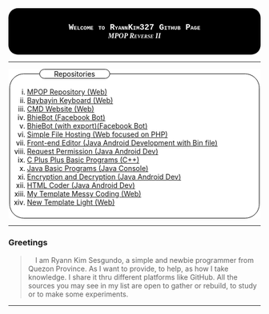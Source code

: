 <div style="background: black; color: white; border-radius: 2vw; padding: 3vw;" align="center">
<h3 style="font-family: 'Courier New', monospace; font-variant: small-caps; margin: 0;">Welcome to RyannKim327 Github Page</h3>
<h5 style="font-family: 'Times New Roman', serif; font-variant: small-caps; margin: 0;">MPOP Reverse II</h5>
</div>

---

<div style="background-color: white; color: black;">
<fieldset style="border: 1px black solid; border-radius: 3vw;">
<legend style="margin-left: 5vw; padding-left: 3vw; padding-right: 3vw; background-color: white; color: black; border: 1px black solid; border-radius: 10vw;">Repositories</legend>
<ul style="list-style: lower-roman;">
<li><a href="https://github.com/RyannKim327/mpop">MPOP Repository (Web)</a>
<li><a href="https://github.com/RyannKim327/Baybayin-Keyboard">Baybayin Keyboard (Web)</a>
<li><a href="https://github.com/RyannKim327/CMD-Website">CMD Website (Web)</a>
<li><a href="https://github.com/RyannKim327/BhieBot">BhieBot (Facebook Bot)</a>
<li><a href="https://github.com/RyannKim327/BBot">BhieBot (with export)(Facebook Bot)</a>
<li><a href="https://github.com/RyannKim327/Simple-File-Hosting">Simple File Hosting (Web focused on PHP)</a>
<li><a href="https://github.com/RyannKim327/Front-end-Editor">Front-end Editor (Java Android Development with Bin file)</a>
<li><a href="https://github.com/RyannKim327/Request-Permission-Android-6">Request Permission (Java Android Dev)</a>
<li><a href="https://github.com/RyannKim327/cpp-compilled-programs">C Plus Plus Basic Programs (C++)</a>
<li><a href="https://github.com/RyannKim327/Java-compilled-programs">Java Basic Programs (Java Console)</a>
<li><a href="https://github.com/RyannKim327/RySes-Virtual-App">Encryption and Decryption (Java Android Dev)</a>
<li><a href="https://github.com/RyannKim327/My-Simple-HTML-Coder">HTML Coder (Java Android Dev)</a>
<li><a href="https://github.com/RyannKim327/Template_1">My Template Messy Coding (Web)</a>
<li><a href="https://github.com/RyannKim327/NewTemplate">New Template Light (Web)</a>
</ul>
</fieldset>
</div>

---

### Greetings
> &emsp;I am Ryann Kim Sesgundo, a simple and newbie programmer from Quezon Province. As I want to provide, to help, as how I take knowledge. I share it thru different platforms like GitHub. All the sources you may see in my list are open to gather or rebuild, to study or to make some experiments.

---
